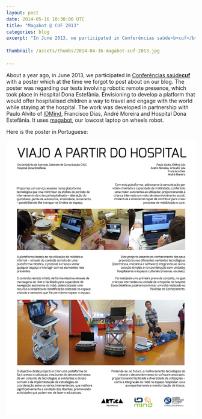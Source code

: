 ```yaml
---
layout: post
date: 2014-05-16 10:30:00 UTC
title: "Magabot @ CUF 2013"
categories: blog
excerpt: "In June 2013, we participated in Conferências saúde<b>cuf</b> with a poster regarding our tests involving robotic remote presence with hospitalised children"

thumbnail: /assets/thumbs/2014-04-16-magabot-cuf-2013.jpg

---
```


About a year ago, in June 2013, we participated in <a href="http://conferenciassaudecuf.com/2013">Conferências saúde<b>cuf</b></a> with a poster which at the time we forgot to post about on our blog. The poster was regarding our tests involving robotic remote presence, which took place in Hospital Dona Estefânia. Envisioning to develop a platform that would offer hospitalised children a way to travel and engage with the world while staying at the hospital. The work was developed in partnership with Paulo Alvito of <a href="http://idmind.pt/">IDMind</a>, Francisco Dias, André Moreira and Hospital Dona Estefânia. It uses <a href="http://magabot.cc">magabot</a>, our lowcost laptop on wheels robot.

Here is the poster in Portuguese:
 
<img class="postimage" src="/assets/images/2014-05-16-magabot-cuf-2013.jpg"/>
